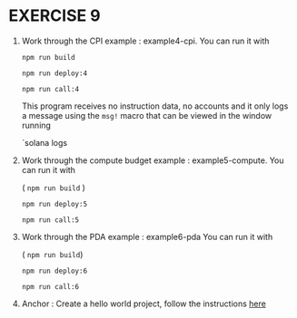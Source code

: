 # EXERCISE 9

1. Work through the CPI example : example4-cpi. You can run it with

   `npm run build`

   `npm run deploy:4`

   `npm run call:4`

   This program receives no instruction data, no accounts and it only logs a message using the `msg!` macro that can be viewed in the window running

   `solana logs

2. Work through the compute budget example : example5-compute. You can run it with

   ( `npm run build` )

   `npm run deploy:5`

   `npm run call:5`

3. Work through the PDA example : example6-pda You can run it with

   ( `npm run build`)

   `npm run deploy:6`

   `npm run call:6`

4. Anchor : Create a hello world project, follow the instructions [here](https://www.anchor-lang.com/docs/quickstart/solpg#create-playground-wallet)
